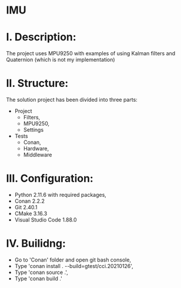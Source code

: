 # IMU

# I. Description:
The project uses MPU9250 with examples of using Kalman filters and Quaternion (which is not my implementation)

# II. Structure:
The solution project has been divided into three parts:
- Project
  - Filters,
  - MPU9250,
  - Settings
- Tests
  - Conan,
  - Hardware,
  - Middleware

# III. Configuration:
- Python 2.11.6 with required packages,
- Conan 2.2.2
- Git 2.40.1
- CMake 3.16.3
- Visual Studio Code 1.88.0

# IV. Builidng:
- Go to 'Conan' folder and open git bash console,
- Type 'conan install . --build=gtest/cci.20210126',
- Type 'conan source .',
- Type 'conan build .'
